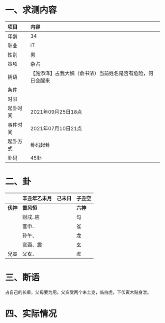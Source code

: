 # 一、求测内容

| 项目     | 内容                                                       |
| :------- | :--------------------------------------------------------- |
| 年龄     | 34                                                         |
| 职业     | IT                                                         |
| 性别     | 男                                                         |
| 策项     | 杂占                                                       |
| 钥语     | 【施添泽】占我大姨（俞书浓）当前姓名是否有危险，何日会醒来 |
| 条件     |                                                            |
| 时限     |                                                            |
| 起卦时间 | 2021年09月25日18点                                         |
| 事件时间 | 2021年07月10日21点                                         |
| 起卦方式 | 卦码起卦                                                   |
| 卦码     | 45卦                                                       |

# 二、卦

|                | 辛丑年乙未月     | 己未日 | 子丑空         |
| :------------- | :--------------- | :----- | :------------- |
| **伏神** | **雷风恒** |        | **六神** |
|                | 财戌..应         |        | 勾             |
|                | 官申..           |        | 雀             |
|                | 孙午、           |        | 龙             |
|                | 官酉、震         |        | 玄             |
| 兄寅           | 父亥、           |        | 虎             |

# 三、断语

占自己的长辈，父母要为用。父亥受两个未土克，临白虎，下伏寅木贴身泄。

# 四、实际情况
